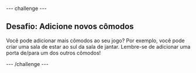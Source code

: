 \--- challenge \---

## Desafio: Adicione novos cômodos

Você pode adicionar mais cômodos ao seu jogo? Por exemplo, você pode criar uma sala de estar ao sul da sala de jantar. Lembre-se de adicionar uma porta de/para um dos outros cômodos!

\--- /challenge \---